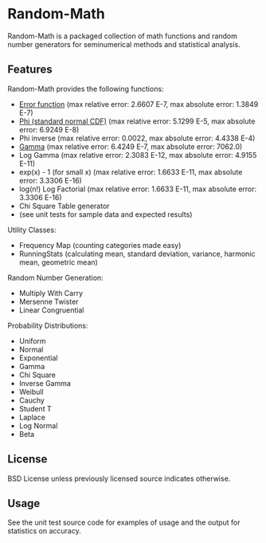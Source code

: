 Random-Math
============

Random-Math is a packaged collection of math functions and random number generators for
seminumerical methods and statistical analysis.

Features
--------

Random-Math provides the following functions:

- [Error function](http://en.wikipedia.org/wiki/Error_function) (max relative error: 2.6607 E-7, max absolute error: 1.3849 E-7)
- [Phi (standard normal CDF)](http://en.wikipedia.org/wiki/Cumulative_distribution_function) (max relative error: 5.1299 E-5, max absolute error: 6.9249 E-8)
- Phi inverse (max relative error: 0.0022, max absolute error: 4.4338 E-4)
- [Gamma](http://en.wikipedia.org/wiki/Gamma_function) (max relative error: 6.4249 E-7, max absolute error: 7062.0)
- Log Gamma (max relative error: 2.3083 E-12, max absolute error: 4.9155 E-11)
- exp(x) - 1 (for small x) (max relative error: 1.6633 E-11, max absolute error: 3.3306 E-16)
- log(n!) Log Factorial (max relative error: 1.6633 E-11, max absolute error: 3.3306 E-16)
- Chi Square Table generator
- (see unit tests for sample data and expected results)

Utility Classes:

- Frequency Map (counting categories made easy)
- RunningStats (calculating mean, standard deviation, variance, harmonic mean, geometric mean)

Random Number Generation:

- Multiply With Carry
- Mersenne Twister
- Linear Congruential

Probability Distributions:

- Uniform
- Normal
- Exponential
- Gamma
- Chi Square
- Inverse Gamma
- Weibull
- Cauchy
- Student T
- Laplace
- Log Normal
- Beta

License
-------

BSD License unless previously licensed source indicates otherwise.

Usage
-----

See the unit test source code for examples of usage and the output for statistics on accuracy.
